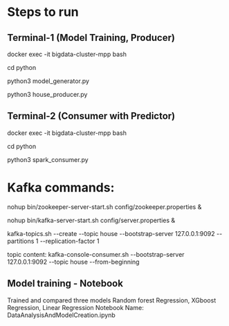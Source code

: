 # Steps to run

## Terminal-1 (Model Training, Producer)

docker exec -it bigdata-cluster-mpp bash

cd python

python3 model_generator.py

python3 house_producer.py

## Terminal-2 (Consumer with Predictor)

docker exec -it bigdata-cluster-mpp bash

cd python

python3 spark_consumer.py



# Kafka commands:

nohup bin/zookeeper-server-start.sh config/zookeeper.properties &

nohup bin/kafka-server-start.sh config/server.properties &

kafka-topics.sh --create --topic house --bootstrap-server 127.0.0.1:9092 --partitions 1 --replication-factor 1

topic content:
kafka-console-consumer.sh --bootstrap-server 127.0.0.1:9092 --topic house --from-beginning


## Model training - Notebook

Trained and compared three models Random forest Regression, XGboost Regression, Linear Regression
Notebook Name: DataAnalysisAndModelCreation.ipynb
 
